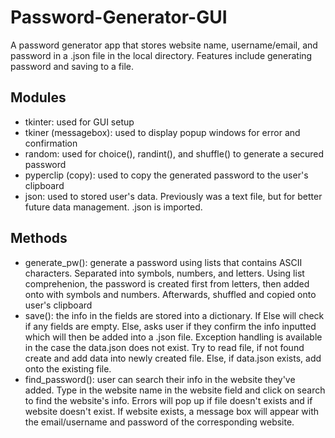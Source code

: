 # Password-Generator-GUI
A password generator app that stores website name, username/email, and password in a .json file in the local directory. Features include generating password and saving to a file.

## Modules
- tkinter: used for GUI setup
- tkiner (messagebox): used to display popup windows for error and confirmation
- random: used for choice(), randint(), and shuffle() to generate a secured password
- pyperclip (copy): used to copy the generated password to the user's clipboard
- json: used to stored user's data. Previously was a text file, but for better future data management. .json is imported.

## Methods
- generate_pw(): generate a password using lists that contains ASCII characters. Separated into symbols, numbers, and letters. Using list comprehenion, the password is created first from letters, then added onto with symbols and numbers. Afterwards, shuffled and copied onto user's clipboard
- save(): the info in the fields are stored into a dictionary. If Else will check if any fields are empty. Else, asks user if they confirm the info inputted which will then be added into a .json file. Exception handling is available in the case the data.json does not exist. Try to read file, if not found create and add data into newly created file. Else, if data.json exists, add onto the existing file.
- find_password(): user can search their info in the website they've added. Type in the website name in the website field and click on search to find the website's info. Errors will pop up if file doesn't exists and if website doesn't exist. If website exists, a message box will appear with the email/username and password of the corresponding website.
